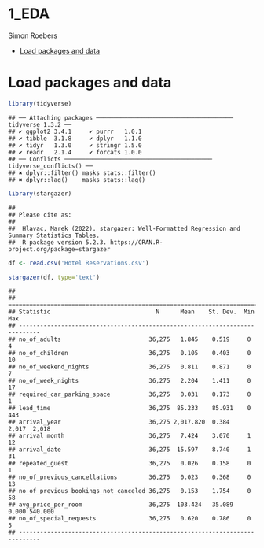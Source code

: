 1_EDA
================
Simon Roebers

- <a href="#load-packages-and-data" id="toc-load-packages-and-data">Load
  packages and data</a>

# Load packages and data

``` r
library(tidyverse)
```

    ## ── Attaching packages ─────────────────────────────────────── tidyverse 1.3.2 ──
    ## ✔ ggplot2 3.4.1     ✔ purrr   1.0.1
    ## ✔ tibble  3.1.8     ✔ dplyr   1.1.0
    ## ✔ tidyr   1.3.0     ✔ stringr 1.5.0
    ## ✔ readr   2.1.4     ✔ forcats 1.0.0
    ## ── Conflicts ────────────────────────────────────────── tidyverse_conflicts() ──
    ## ✖ dplyr::filter() masks stats::filter()
    ## ✖ dplyr::lag()    masks stats::lag()

``` r
library(stargazer)
```

    ## 
    ## Please cite as: 
    ## 
    ##  Hlavac, Marek (2022). stargazer: Well-Formatted Regression and Summary Statistics Tables.
    ##  R package version 5.2.3. https://CRAN.R-project.org/package=stargazer

``` r
df <- read.csv('Hotel Reservations.csv')
```

``` r
stargazer(df, type='text')
```

    ## 
    ## ============================================================================
    ## Statistic                              N      Mean    St. Dev.  Min    Max  
    ## ----------------------------------------------------------------------------
    ## no_of_adults                         36,275   1.845    0.519     0      4   
    ## no_of_children                       36,275   0.105    0.403     0     10   
    ## no_of_weekend_nights                 36,275   0.811    0.871     0      7   
    ## no_of_week_nights                    36,275   2.204    1.411     0     17   
    ## required_car_parking_space           36,275   0.031    0.173     0      1   
    ## lead_time                            36,275  85.233    85.931    0     443  
    ## arrival_year                         36,275 2,017.820  0.384   2,017  2,018 
    ## arrival_month                        36,275   7.424    3.070     1     12   
    ## arrival_date                         36,275  15.597    8.740     1     31   
    ## repeated_guest                       36,275   0.026    0.158     0      1   
    ## no_of_previous_cancellations         36,275   0.023    0.368     0     13   
    ## no_of_previous_bookings_not_canceled 36,275   0.153    1.754     0     58   
    ## avg_price_per_room                   36,275  103.424   35.089  0.000 540.000
    ## no_of_special_requests               36,275   0.620    0.786     0      5   
    ## ----------------------------------------------------------------------------
